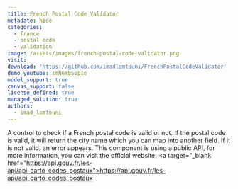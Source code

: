 ```yaml
---
title: French Postal Code Validator
metadate: hide
categories:
  - france
  - postal code
  - validation
image: /assets/images/french-postal-code-validator.png
visit: 
download: 'https://github.com/imadlamtouni/FrenchPostalCodeValidator'
demo_youtube: smN6mbSopIo
model_support: true
canvas_support: false
license_defined: true
managed_solution: true
authors:
  - imad_lamtouni
---
```

A control to check if a French postal code is valid or not. If the postal code is valid, it will return the city name which you can map into another field. If it is not valid, an error appears.
This component is using a public API, for more information, you can visit the official website: <a target="_blank href="https://api.gouv.fr/les-api/api_carto_codes_postaux">https://api.gouv.fr/les-api/api_carto_codes_postaux</a>
